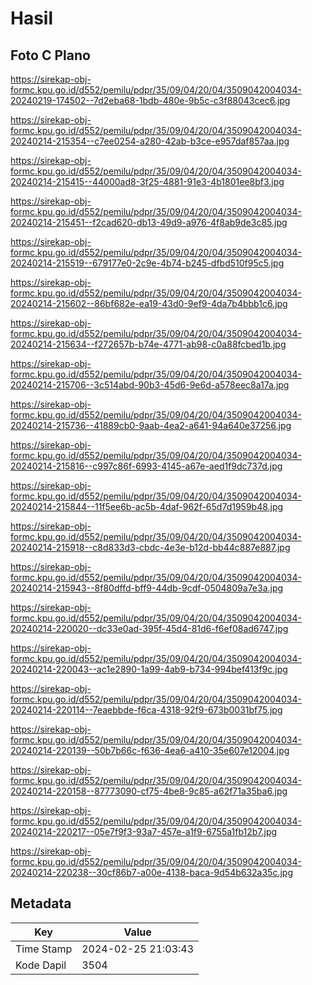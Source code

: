 # Hasil

## Foto C Plano

https://sirekap-obj-formc.kpu.go.id/d552/pemilu/pdpr/35/09/04/20/04/3509042004034-20240219-174502--7d2eba68-1bdb-480e-9b5c-c3f88043cec6.jpg

https://sirekap-obj-formc.kpu.go.id/d552/pemilu/pdpr/35/09/04/20/04/3509042004034-20240214-215354--c7ee0254-a280-42ab-b3ce-e957daf857aa.jpg

https://sirekap-obj-formc.kpu.go.id/d552/pemilu/pdpr/35/09/04/20/04/3509042004034-20240214-215415--44000ad8-3f25-4881-91e3-4b1801ee8bf3.jpg

https://sirekap-obj-formc.kpu.go.id/d552/pemilu/pdpr/35/09/04/20/04/3509042004034-20240214-215451--f2cad620-db13-49d9-a976-4f8ab9de3c85.jpg

https://sirekap-obj-formc.kpu.go.id/d552/pemilu/pdpr/35/09/04/20/04/3509042004034-20240214-215519--679177e0-2c9e-4b74-b245-dfbd510f95c5.jpg

https://sirekap-obj-formc.kpu.go.id/d552/pemilu/pdpr/35/09/04/20/04/3509042004034-20240214-215602--86bf682e-ea19-43d0-9ef9-4da7b4bbb1c6.jpg

https://sirekap-obj-formc.kpu.go.id/d552/pemilu/pdpr/35/09/04/20/04/3509042004034-20240214-215634--f272657b-b74e-4771-ab98-c0a88fcbed1b.jpg

https://sirekap-obj-formc.kpu.go.id/d552/pemilu/pdpr/35/09/04/20/04/3509042004034-20240214-215706--3c514abd-90b3-45d6-9e6d-a578eec8a17a.jpg

https://sirekap-obj-formc.kpu.go.id/d552/pemilu/pdpr/35/09/04/20/04/3509042004034-20240214-215736--41889cb0-9aab-4ea2-a641-94a640e37256.jpg

https://sirekap-obj-formc.kpu.go.id/d552/pemilu/pdpr/35/09/04/20/04/3509042004034-20240214-215816--c997c86f-6993-4145-a67e-aed1f9dc737d.jpg

https://sirekap-obj-formc.kpu.go.id/d552/pemilu/pdpr/35/09/04/20/04/3509042004034-20240214-215844--11f5ee6b-ac5b-4daf-962f-65d7d1959b48.jpg

https://sirekap-obj-formc.kpu.go.id/d552/pemilu/pdpr/35/09/04/20/04/3509042004034-20240214-215918--c8d833d3-cbdc-4e3e-b12d-bb44c887e887.jpg

https://sirekap-obj-formc.kpu.go.id/d552/pemilu/pdpr/35/09/04/20/04/3509042004034-20240214-215943--8f80dffd-bff9-44db-9cdf-0504809a7e3a.jpg

https://sirekap-obj-formc.kpu.go.id/d552/pemilu/pdpr/35/09/04/20/04/3509042004034-20240214-220020--dc33e0ad-395f-45d4-81d6-f6ef08ad6747.jpg

https://sirekap-obj-formc.kpu.go.id/d552/pemilu/pdpr/35/09/04/20/04/3509042004034-20240214-220043--ac1e2890-1a99-4ab9-b734-994bef413f9c.jpg

https://sirekap-obj-formc.kpu.go.id/d552/pemilu/pdpr/35/09/04/20/04/3509042004034-20240214-220114--7eaebbde-f6ca-4318-92f9-673b0031bf75.jpg

https://sirekap-obj-formc.kpu.go.id/d552/pemilu/pdpr/35/09/04/20/04/3509042004034-20240214-220139--50b7b66c-f636-4ea6-a410-35e607e12004.jpg

https://sirekap-obj-formc.kpu.go.id/d552/pemilu/pdpr/35/09/04/20/04/3509042004034-20240214-220158--87773090-cf75-4be8-9c85-a62f71a35ba6.jpg

https://sirekap-obj-formc.kpu.go.id/d552/pemilu/pdpr/35/09/04/20/04/3509042004034-20240214-220217--05e7f9f3-93a7-457e-a1f9-6755a1fb12b7.jpg

https://sirekap-obj-formc.kpu.go.id/d552/pemilu/pdpr/35/09/04/20/04/3509042004034-20240214-220238--30cf86b7-a00e-4138-baca-9d54b632a35c.jpg


## Metadata

| Key        | Value               |
| ---------- | ------------------- |
| Time Stamp | 2024-02-25 21:03:43 |
| Kode Dapil | 3504                |



